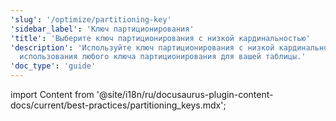```yaml
---
'slug': '/optimize/partitioning-key'
'sidebar_label': 'Ключ партиционирования'
'title': 'Выберите ключ партиционирования с низкой кардинальностью'
'description': 'Используйте ключ партиционирования с низкой кардинальностью или избегайте
  использования любого ключа партиционирования для вашей таблицы.'
'doc_type': 'guide'
---
```


import Content from '@site/i18n/ru/docusaurus-plugin-content-docs/current/best-practices/partitioning_keys.mdx';

<Content />
